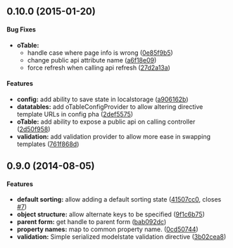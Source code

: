 ## 0.10.0 (2015-01-20)


#### Bug Fixes

* **oTable:**
  * handle case where page info is wrong ([0e85f9b5](https://github.com/Envoc/envoc.directives/commit/0e85f9b5143e1d4d9011dbd86191a780b51f1500))
  * change public api attribute name ([a6f18e09](https://github.com/Envoc/envoc.directives/commit/a6f18e09c80a793f5a2e533ad78f890b815918f3))
  * force refresh when calling api refresh ([27d2a13a](https://github.com/Envoc/envoc.directives/commit/27d2a13a7b19f9254dbcfc67dbe629f7ae8586c1))


#### Features

* **config:** add ability to save state in localstorage ([a906162b](https://github.com/Envoc/envoc.directives/commit/a906162b539443bd5470b0bbb95ca168af3bb346))
* **datatables:** add oTableConfigProvider to allow altering directive template URLs in config pha ([2def5575](https://github.com/Envoc/envoc.directives/commit/2def55754a67fc4ab3ba30a9b34a969347025bfa))
* **oTable:** add ability to expose a public api on calling controller ([2d50f958](https://github.com/Envoc/envoc.directives/commit/2d50f95875c97a32655c339631d75cf5c2eb1362))
* **validation:** add validation provider to allow more ease in swapping templates ([761f868d](https://github.com/Envoc/envoc.directives/commit/761f868d6af950b18bc621e54bc6e01f3e5e1c2f))


## 0.9.0 (2014-08-05)


#### Features

* **default sorting:** allow adding a default sorting state ([41507cc0](https://github.com/Envoc/envoc.directives/commit/41507cc0a89d215e4ce48e5de22af7074979b12e), closes [#7](https://github.com/Envoc/envoc.directives/issues/7))
* **object structure:** allow alternate keys to be specified ([9f1c6b75](https://github.com/Envoc/envoc.directives/commit/9f1c6b75a4e43c0415543b7b2d771f7706f8242b))
* **parent form:** get handle to parent form ([bab092dc](https://github.com/Envoc/envoc.directives/commit/bab092dc3e065fdccfd8c82a418fbd761460cf1c))
* **property names:** map to common property name. ([0cd50744](https://github.com/Envoc/envoc.directives/commit/0cd50744926d80c3f6345322e4856a3c351e639d))
* **validation:** Simple serialized modelstate validation directive ([3b02cea8](https://github.com/Envoc/envoc.directives/commit/3b02cea84cda6b63a1efab9d228119aad91a19c7))


